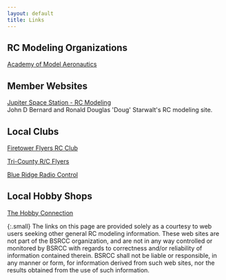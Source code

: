 ```yaml
---
layout: default
title: Links
---
```

## RC Modeling Organizations

[Academy of Model Aeronautics](http://www.modelaircraft.org/)

## Member Websites

[Jupiter Space Station - RC Modeling](http://www.jupiterspacestation.org/rcmodeling/)  
John D Bernard and Ronald Douglas 'Doug' Starwalt's RC modeling site.

## Local Clubs

[Firetower Flyers RC Club](http://www.firetowerflyers.com/)

[Tri-County R/C Flyers](http://www.tri-countyrc.org/)

[Blue Ridge Radio Control](http://www.blueridgerc.com/)

## Local Hobby Shops

[The Hobby Connection](http://www.hobbysc.com/)

{:.small}
The links on this page are provided solely as a courtesy to web users seeking
other general RC modeling information. These web sites are not part of the BSRCC
organization, and are not in any way controlled or monitored by BSRCC with
regards to correctness and/or reliability of information contained therein.
BSRCC shall not be liable or responsible, in any manner or form, for information
derived from such web sites, nor the results obtained from the use of such
information.
